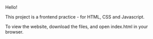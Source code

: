 Hello!

This project is a frontend practice - for HTML, CSS and Javascript.

To view the website, download the files, and open index.html in your browser. 
